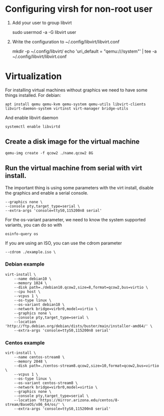 # Configuring virsh for non-root user

1. Add your user to group libvirt

	sudo usermod -a -G libvirt user

2. Write the configuration to ~/.config/libvirt/libvirt.conf

	mkdir -p ~/.config/libvirt/
	echo 'uri_default = "qemu:///system"' | tee -a ~/.config/libvirt/libvirt.conf

# Virtualization

For installing virtual machines without graphics we need to have some things installed. For debian:

	apt install qemu qemu-kvm qemu-system qemu-utils libvirt-clients libvirt-daemon-system virtinst virt-manager bridge-utils
	
And enable libvirt daemon

	systemctl enable libvirtd
 
## Create a disk image for the virtual machine

    qemu-img create -f qcow2 ./name.qcow2 8G

## Run the virtual machine from serial with virt install.

The important thing is using some parameters with the virt install, disable the graphics and enable a serial console.

    --graphics none \
    --console pty,target_type=serial \
    --extra-args 'console=ttyS0,115200n8 serial'

For the os-variant parameter, we need to know the system supported variants, you can do so with 

    osinfo-query os

If you are using an ISO, you can use the cdrom parameter

    --cdrom ./example.iso \


### Debian example

    virt-install \
        --name debian10 \
        --memory 1024 \
        --disk path=./debian10.qcow2,size=8,format=qcow2,bus=virtio \
        --cpu host \
        --vcpus 1 \
        --os-type linux \
        --os-variant debian10 \
        --network bridge=virbr0,model=virtio \
        --graphics none \
        --console pty,target_type=serial \
        --location 'http://ftp.debian.org/debian/dists/buster/main/installer-amd64/' \
        --extra-args 'console=ttyS0,115200n8 serial'

### Centos example

    virt-install \
        --name centos-stream8 \
        --memory 2048 \
        --disk path=./centos-stream8.qcow2,size=10,format=qcow2,bus=virtio \
        --vcpus 1 \
        --os-type linux \
        --os-variant centos-stream8 \
        --network bridge=virbr0,model=virtio \
        --graphics none \
        --console pty,target_type=serial \
        --location 'https://mirror.arizona.edu/centos/8-stream/BaseOS/x86_64/os/' \
        --extra-args 'console=ttyS0,115200n8 serial'
